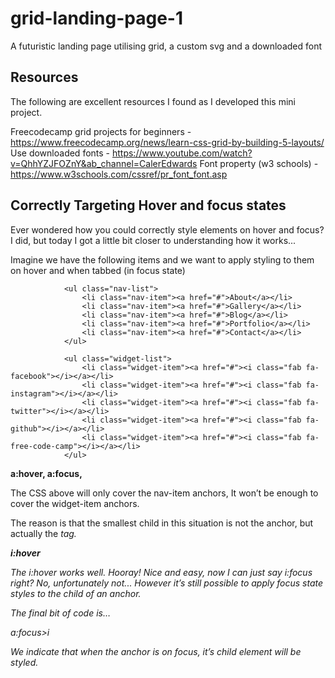 # grid-landing-page-1
A futuristic landing page utilising grid, a custom svg and a downloaded font

## Resources

The following are excellent resources I found as I developed this mini project.

Freecodecamp grid projects for beginners - https://www.freecodecamp.org/news/learn-css-grid-by-building-5-layouts/
Use downloaded fonts - https://www.youtube.com/watch?v=QhhYZJFOZnY&ab_channel=CalerEdwards
Font property (w3 schools) - https://www.w3schools.com/cssref/pr_font_font.asp

## Correctly Targeting Hover and focus states

Ever wondered how you could correctly style elements on hover and focus? I did, but today I got a little bit closer to understanding how it works...

Imagine we have the following items and we want to apply styling to them on hover and when tabbed (in focus state)

```
            <ul class="nav-list">
                <li class="nav-item"><a href="#">About</a></li>
                <li class="nav-item"><a href="#">Gallery</a></li>
                <li class="nav-item"><a href="#">Blog</a></li>
                <li class="nav-item"><a href="#">Portfolio</a></li>
                <li class="nav-item"><a href="#">Contact</a></li>
            </ul>

            <ul class="widget-list">
                <li class="widget-item"><a href="#"><i class="fab fa-facebook"></i></a></li>
                <li class="widget-item"><a href="#"><i class="fab fa-instagram"></i></a></li>
                <li class="widget-item"><a href="#"><i class="fab fa-twitter"></i></a></li>
                <li class="widget-item"><a href="#"><i class="fab fa-github"></i></a></li>
                <li class="widget-item"><a href="#"><i class="fab fa-free-code-camp"></i></a></li>
            </ul>
```

**a:hover, a:focus,**

The CSS above will only cover the nav-item anchors, It won’t be enough to cover the widget-item anchors.

The reason is that the smallest child in this situation is not the anchor, but actually the <i> tag.

**i:hover**

The i:hover works well. Hooray! Nice and easy, now I can just say i:focus right? No, unfortunately not... However it’s still possible to apply focus state styles to the child of an anchor.

The final bit of code is…

a:focus>i

We indicate that when the anchor is on focus, it’s child element <i> will be styled.

